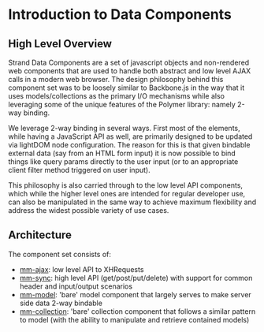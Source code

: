 # Introduction to Data Components

## High Level Overview

Strand Data Components are a set of javascript objects and non-rendered web components that are used to handle both abstract and low level AJAX calls in a modern web browser.  The design philosophy behind this component set was to be loosely similar to Backbone.js in the way that it uses models/collections as the primary I/O mechanisms while also leveraging some of the unique features of the Polymer library: namely 2-way binding.

We leverage 2-way binding in several ways. First most of the elements, while having a JavaScript API as well, are primarily designed to be updated via lightDOM node configuration.  The reason for this is that given bindable external data (say from an HTML form input) it is now possible to bind things like query params directly to the user input (or to an appropriate client filter method triggered on user input).

This philosophy is also carried through to the low level API components, which while the higher level ones are intended for regular developer use, can also be manipulated in the same way to achieve maximum flexibility and address the widest possible variety of use cases.

## Architecture

The component set consists of:

* [mm-ajax](mm-ajax.html): low level API to XHRequests
* [mm-sync](mm-sync.html): high level API (get/post/put/delete) with support for common header and input/output scenarios
* [mm-model](mm-model.html): 'bare' model component that largely serves to make server side data 2-way bindable
* [mm-collection](mm-collection.html): 'bare' collection component that follows a similar pattern to model (with the ability to manipulate and retrieve contained models)



